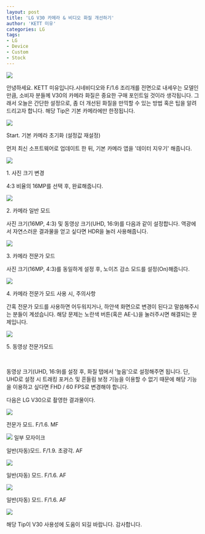 ```yaml
---
layout: post
title: 'LG V30 카메라 & 비디오 화질 개선하기'
author: 'KETT 미유'
categories: LG
tags:
- LG
- Device
- Custom
- Stock
---
```



<script> location.href='https://cafe.naver.com/develoid/751452' ; </script>

<p>  <p>   <img src="https://dthumb-phinf.pstatic.net/?src=%22http%3A%2F%2Fblogfiles.naver.net%2FMjAxNzEwMTdfMTAw%2FMDAxNTA4MTY3OTIwNzc1.60gOtpqTij7fP_t6eoc-hpe5TuI9fYd7bzY-MCCCUp4g.YDduZ1BwAZ4CtCMJdAx9cb4ocpc_FuEhx1fvIhDbdgkg.JPEG.great97k%2F7077.jpg%22&amp;type=cafe_wa740">  </p>
 </p>
 <p>  <p>안녕하세요. KETT 미유입니다.시네비디오와 F/1.6&nbsp;조리개를&nbsp;전면으로 내세우는 모델인만큼, 소비자 분들께 V30의 카메라 화질은 중요한 구매 포인트일&nbsp;것이라 생각됩니다. 그래서 오늘은 간단한 설정으로, 좀 더 개선된 화질을 만끽할 수 있는 방법 혹은 팁을 알려드리고자 합니다.&nbsp;해당 Tip은 기본 카메라에만 한정됩니다.</p>
 </p>
 <p>  <p>   <img src="https://dthumb-phinf.pstatic.net/?src=%22http%3A%2F%2Fblogfiles.naver.net%2FMjAxNzEwMTdfNjAg%2FMDAxNTA4MTY3NjIwOTk4.qL6FuqC9A9f1XUYBuEuSaLTuM5bkQoos0wlnLVYA9DMg.fdFeOpyhrYIFpVwIih1RAaM-8VMtavWhVwi5YbxNMDMg.JPEG.great97k%2F1.jpg%22&amp;type=cafe_wa740">  </p>
 </p>
 <p>  <p>   <p>   Start. 기본 카메라 초기화 (설정값 재설정)  </p>
  </p>
 </p>
 <p>  <p>먼저 최신 소프트웨어로 업데이트 한 뒤, 기본 카메라 앱을 '데이터 지우기' 해줍니다.</p>
 </p>
 <p>  <p>   <img src="https://dthumb-phinf.pstatic.net/?src=%22http%3A%2F%2Fblogfiles.naver.net%2FMjAxNzEwMTdfMTkx%2FMDAxNTA4MTY3Njc0NDky.JvCm5fe0-7evq0wAeFUpJnKijrNHl5jOuS4VLFkQz84g.yZwovpcIS47q96-9KllupLVBpmgyzXaQitlmFOQ-LUkg.JPEG.great97k%2F2.jpg%22&amp;type=cafe_wa740">  </p>
 </p>
 <p>  <p>   <p>   1. 사진 크기 변경  </p>
  </p>
 </p>
 <p>  <p>4:3 비율의 16MP를 선택 후, 완료해줍니다.</p>
 </p>
 <p>  <p>   <img src="https://dthumb-phinf.pstatic.net/?src=%22http%3A%2F%2Fblogfiles.naver.net%2FMjAxNzEwMTdfNjAg%2FMDAxNTA4MTY3NzA2MTc3.hhKdUw9BDsakqd6300MUQV_76kysjHGo0T7xhpzsS5Ig.qA5Gy2aVJJJhShz2m4qRoNHdrWLkjJ4l1NSnh7vnv1Ug.PNG.great97k%2F3.png%22&amp;type=cafe_wa740">  </p>
 </p>
 <p>  <p>   <p>   2. 카메라 일반 모드  </p>
  </p>
 </p>
 <p>  <p>사진 크기(16MP, 4:3) 및 동영상 크기(UHD, 16:9)를 다음과 같이 설정합니다. 역광에서 자연스러운 결과물을 얻고 싶다면 HDR을 눌러 사용해줍니다.</p>
 </p>
 <p>  <p>   <img src="https://dthumb-phinf.pstatic.net/?src=%22http%3A%2F%2Fblogfiles.naver.net%2FMjAxNzEwMTdfNzYg%2FMDAxNTA4MTY3Nzc2NzA2.tCOjkEtWPdF5oKKmdcwXorkOThYe4xDM32eCLd_4pPIg.qJMlegObkJq-CHZ_HWyNMToBseAqV7omw_v85BlnBbYg.JPEG.great97k%2F4.jpg%22&amp;type=cafe_wa740">  </p>
 </p>
 <p>  <p>   <p>   3. 카메라 전문가 모드  </p>
  </p>
 </p>
 <p>  <p>사진 크기(16MP, 4:3)를 동일하게 설정 후, 노이즈 감소 모드를 설정(On)해줍니다.</p>
 </p>
 <p>  <p>   <img src="https://dthumb-phinf.pstatic.net/?src=%22http%3A%2F%2Fblogfiles.naver.net%2FMjAxNzEwMTdfMjA2%2FMDAxNTA4MTY3ODI3Nzk4.BtqeWgGvqvXguPRRDQD9NQFzWZag8C6SYf4rqKAD47wg.cJuBRdoICFOh073ZqRghkaW4Ziahxj4E1gHl1idb9oAg.PNG.great97k%2F6.png%22&amp;type=cafe_wa740">  </p>
 </p>
 <p>  <p>   <p>   4. 카메라 전문가 모드 사용 시, 주의사항  </p>
  </p>
 </p>
 <p>  <p>간혹 전문가 모드를 사용하면 어두워지거나, 하얀색 화면으로 변경이 된다고 말씀해주시는 분들이 계셨습니다. 해당 문제는 노란색 버튼(혹은 AE-L)을 눌러주시면 해결되는 문제입니다.</p>
 </p>
 <p>  <p>   <img src="https://dthumb-phinf.pstatic.net/?src=%22http%3A%2F%2Fblogfiles.naver.net%2FMjAxNzEwMTdfMTMz%2FMDAxNTA4MTY4NDcyOTAy.zc7FbOrvc6QMZXAtdTtPs4Ewn3AItmdTT_Cg-oAOnWUg.uke0HxX0Z7w3zwLCiMsclNZKw-96ACVpUDD8P-8az0Qg.JPEG.great97k%2F5.jpg%22&amp;type=cafe_wa740">  </p>
 </p>
 <p>  <p>   <p>   5. 동영상 전문가모드  </p>
  </p>
 </p>
 <p>&nbsp; <p>동영상 크기(UHD, 16:9)를 설정 후,&nbsp;화질 탭에서 '높음'으로 설정해주면 됩니다. 단, UHD로 설정 시 트래킹 포커스 및 흔들림 보정 기능을 이용할 수 없기 때문에&nbsp;해당 기능을 이용하고 싶다면 FHD / 60 FPS로 변경해야 합니다.</p>
<p></p>
 <p>  <p>   <p></p>
  </p>
 </p>
 <p>  <p>다음은 LG V30으로 촬영한 결과물이다.</p>
 </p>
 <p>  <p>   <img src="https://dthumb-phinf.pstatic.net/?src=%22http%3A%2F%2Fblogfiles.naver.net%2FMjAxNzEwMTdfMTQw%2FMDAxNTA4MTY4NTU0MjU5.ua8RMxQLaEMmNuFUXZxEgM50YAj_08-WTokD5nN5EZUg.v0MzcjtY2fMd4QAIAni-geSp9YPKOnAYWSqjpdqB5Skg.JPEG.great97k%2FKakaoTalk_20171017_002337372.jpg%22&amp;type=cafe_wa740">  </p>
 </p>
 <p>  <p>전문가 모드. F/1.6. MF</p>
 </p>
 <p>  <p>   <img src="https://dthumb-phinf.pstatic.net/?src=%22http%3A%2F%2Fblogfiles.naver.net%2FMjAxNzEwMTdfNzYg%2FMDAxNTA4MTY4NzUwNjQz.4_UtPOT6wfRLHm8x8qMPH-8KKXwv5WCX5s8VcMUh0FQg.6prtR36i4_QfrLUtoaaD5hbfsEpm3nYVaHYSPfrlGt8g.JPEG.great97k%2FKakaoTalk_20171017_004421289.jpg%22&amp;type=cafe_wa740">   일부 모자이크  </p>
 </p>
 <p>  <p>일반(자동)모드. F/1.9. 초광각. AF</p>
 </p>
 <p>  <p>   <img src="https://dthumb-phinf.pstatic.net/?src=%22http%3A%2F%2Fblogfiles.naver.net%2FMjAxNzEwMTdfMjEg%2FMDAxNTA4MTY4NTU0NTI5.fbNwqe9L8nrHqcnLF0we250Z0DnrowZ-UVqKxyX1_hcg.Liu2h8U_V6c34qNnOV8Gnf_u6dvDUnGj_i7PfWY0UwUg.JPEG.great97k%2FKakaoTalk_20171017_002342196.jpg%22&amp;type=cafe_wa740">  </p>
 </p>
 <p>  <p>일반(자동) 모드. F/1.6. AF</p>
 </p>
 <p>  <p>   <img src="https://dthumb-phinf.pstatic.net/?src=%22http%3A%2F%2Fblogfiles.naver.net%2FMjAxNzEwMTdfOTYg%2FMDAxNTA4MTY4NTU0NDQx.D6tG-lKEV0tmPhLvGDBBfpAvUbx_H1z91csB-y3EjFYg.W8WJLFiX9H86DhRaFPkDCjZ0x3y0B5tEAm1JjbOrVZYg.JPEG.great97k%2FKakaoTalk_20171017_002347797.jpg%22&amp;type=cafe_wa740">  </p>
 </p>
 <p>  <p>일반(자동) 모드. F/1.6. AF</p>
 </p>
 <p>  <p>   <img src="https://dthumb-phinf.pstatic.net/?src=%22http%3A%2F%2Fblogfiles.naver.net%2FMjAxNzEwMTdfMjMw%2FMDAxNTA4MTY4Nzg3ODE5.F2icK2zqrlokR5igsahtYvsOR_lyhf2X5r0VN0CkQ4Ug.t8Fq8Hnjr3dJUMsUDXf_IoKHGC-rwMvVf7dAOZO198gg.JPEG.great97k%2FJPG_LOGO.jpg%22&amp;type=cafe_wa740">  </p>
 </p>
 <p>  <p>해당 Tip이 V30 사용성에 도움이 되길 바랍니다. 감사합니다.</p>
 </p>

